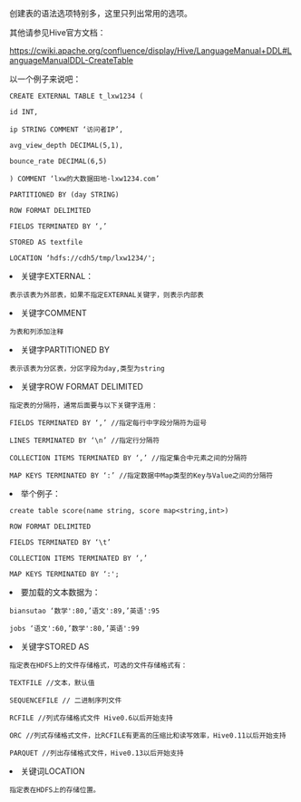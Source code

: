 创建表的语法选项特别多，这里只列出常用的选项。

其他请参见Hive官方文档：

https://cwiki.apache.org/confluence/display/Hive/LanguageManual+DDL#LanguageManualDDL-CreateTable

以一个例子来说吧：

```
CREATE EXTERNAL TABLE t_lxw1234 (

id INT,

ip STRING COMMENT ‘访问者IP’,

avg_view_depth DECIMAL(5,1),

bounce_rate DECIMAL(6,5)

) COMMENT ‘lxw的大数据田地-lxw1234.com’

PARTITIONED BY (day STRING)

ROW FORMAT DELIMITED

FIELDS TERMINATED BY ‘,’

STORED AS textfile

LOCATION ‘hdfs://cdh5/tmp/lxw1234/';
```

<li>关键字EXTERNAL：

```
表示该表为外部表，如果不指定EXTERNAL关键字，则表示内部表
```

<li>关键字COMMENT
  
```
为表和列添加注释
```

<li>关键字PARTITIONED BY

```
表示该表为分区表，分区字段为day,类型为string
```

<li>关键字ROW FORMAT DELIMITED
  
```
指定表的分隔符，通常后面要与以下关键字连用：

FIELDS TERMINATED BY ‘,’ //指定每行中字段分隔符为逗号

LINES TERMINATED BY ‘\n’ //指定行分隔符

COLLECTION ITEMS TERMINATED BY ‘,’ //指定集合中元素之间的分隔符

MAP KEYS TERMINATED BY ‘:’ //指定数据中Map类型的Key与Value之间的分隔符
```

<li>举个例子：
  
```
create table score(name string, score map<string,int>)

ROW FORMAT DELIMITED

FIELDS TERMINATED BY ‘\t’

COLLECTION ITEMS TERMINATED BY ‘,’

MAP KEYS TERMINATED BY ‘:';
```

<li>要加载的文本数据为：
  
```
biansutao ‘数学':80,’语文':89,’英语':95

jobs ‘语文':60,’数学':80,’英语':99
```

<li>关键字STORED AS
  
```
指定表在HDFS上的文件存储格式，可选的文件存储格式有：

TEXTFILE //文本，默认值

SEQUENCEFILE // 二进制序列文件

RCFILE //列式存储格式文件 Hive0.6以后开始支持

ORC //列式存储格式文件，比RCFILE有更高的压缩比和读写效率，Hive0.11以后开始支持

PARQUET //列出存储格式文件，Hive0.13以后开始支持
```

<li>关键词LOCATION
  
```
指定表在HDFS上的存储位置。
```
